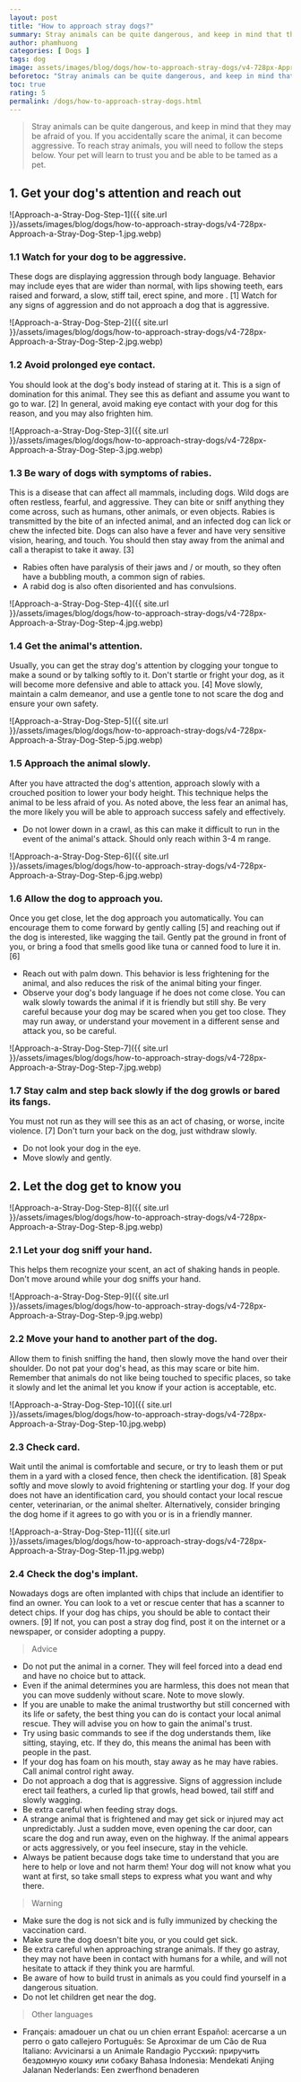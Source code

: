 ```yaml
---
layout: post
title: "How to approach stray dogs?"
summary: Stray animals can be quite dangerous, and keep in mind that they may be afraid of you. If you accidentally scare the animal, it can become aggressive. To reach stray animals, you will need to follow the steps below. Your pet will learn to trust you and be able to be tamed as a pet.
author: phamhuong
categories: [ Dogs ]
tags: dog
image: assets/images/blog/dogs/how-to-approach-stray-dogs/v4-728px-Approach-a-Stray-Dog-Step-11.jpg.webp
beforetoc: "Stray animals can be quite dangerous, and keep in mind that they may be afraid of you. If you accidentally scare the animal, it can become aggressive. To reach stray animals, you will need to follow the steps below. Your pet will learn to trust you and be able to be tamed as a pet."
toc: true
rating: 5
permalink: /dogs/how-to-approach-stray-dogs.html
---
```


> Stray animals can be quite dangerous, and keep in mind that they may be afraid of you. If you accidentally scare the animal, it can become aggressive. To reach stray animals, you will need to follow the steps below. Your pet will learn to trust you and be able to be tamed as a pet.

## 1. Get your dog's attention and reach out

![Approach-a-Stray-Dog-Step-1]({{ site.url }}/assets/images/blog/dogs/how-to-approach-stray-dogs/v4-728px-Approach-a-Stray-Dog-Step-1.jpg.webp)

### 1.1 Watch for your dog to be aggressive. 

These dogs are displaying aggression through body language. Behavior may include eyes that are wider than normal, with lips showing teeth, ears raised and forward, a slow, stiff tail, erect spine, and more . [1] Watch for any signs of aggression and do not approach a dog that is aggressive.

![Approach-a-Stray-Dog-Step-2]({{ site.url }}/assets/images/blog/dogs/how-to-approach-stray-dogs/v4-728px-Approach-a-Stray-Dog-Step-2.jpg.webp)

### 1.2 Avoid prolonged eye contact. 

You should look at the dog's body instead of staring at it. This is a sign of domination for this animal. They see this as defiant and assume you want to go to war. [2] In general, avoid making eye contact with your dog for this reason, and you may also frighten him.

![Approach-a-Stray-Dog-Step-3]({{ site.url }}/assets/images/blog/dogs/how-to-approach-stray-dogs/v4-728px-Approach-a-Stray-Dog-Step-3.jpg.webp)

### 1.3 Be wary of dogs with symptoms of rabies. 

This is a disease that can affect all mammals, including dogs. Wild dogs are often restless, fearful, and aggressive. They can bite or sniff anything they come across, such as humans, other animals, or even objects. Rabies is transmitted by the bite of an infected animal, and an infected dog can lick or chew the infected bite. Dogs can also have a fever and have very sensitive vision, hearing, and touch. You should then stay away from the animal and call a therapist to take it away. [3]
- Rabies often have paralysis of their jaws and / or mouth, so they often have a bubbling mouth, a common sign of rabies.
- A rabid dog is also often disoriented and has convulsions.

![Approach-a-Stray-Dog-Step-4]({{ site.url }}/assets/images/blog/dogs/how-to-approach-stray-dogs/v4-728px-Approach-a-Stray-Dog-Step-4.jpg.webp)

### 1.4 Get the animal's attention. 

Usually, you can get the stray dog's attention by clogging your tongue to make a sound or by talking softly to it. Don't startle or fright your dog, as it will become more defensive and able to attack you. [4] Move slowly, maintain a calm demeanor, and use a gentle tone to not scare the dog and ensure your own safety.

![Approach-a-Stray-Dog-Step-5]({{ site.url }}/assets/images/blog/dogs/how-to-approach-stray-dogs/v4-728px-Approach-a-Stray-Dog-Step-5.jpg.webp)

### 1.5 Approach the animal slowly. 

After you have attracted the dog's attention, approach slowly with a crouched position to lower your body height. This technique helps the animal to be less afraid of you. As noted above, the less fear an animal has, the more likely you will be able to approach success safely and effectively.
- Do not lower down in a crawl, as this can make it difficult to run in the event of the animal's attack. Should only reach within 3-4 m range.

![Approach-a-Stray-Dog-Step-6]({{ site.url }}/assets/images/blog/dogs/how-to-approach-stray-dogs/v4-728px-Approach-a-Stray-Dog-Step-6.jpg.webp)

### 1.6 Allow the dog to approach you. 

Once you get close, let the dog approach you automatically. You can encourage them to come forward by gently calling [5] and reaching out if the dog is interested, like wagging the tail. Gently pat the ground in front of you, or bring a food that smells good like tuna or canned food to lure it in. [6]
- Reach out with palm down. This behavior is less frightening for the animal, and also reduces the risk of the animal biting your finger.
- Observe your dog's body language if he does not come close. You can walk slowly towards the animal if it is friendly but still shy. Be very careful because your dog may be scared when you get too close. They may run away, or understand your movement in a different sense and attack you, so be careful.

![Approach-a-Stray-Dog-Step-7]({{ site.url }}/assets/images/blog/dogs/how-to-approach-stray-dogs/v4-728px-Approach-a-Stray-Dog-Step-7.jpg.webp)

### 1.7 Stay calm and step back slowly if the dog growls or bared its fangs. 

You must not run as they will see this as an act of chasing, or worse, incite violence. [7] Don't turn your back on the dog, just withdraw slowly.
- Do not look your dog in the eye.
- Move slowly and gently.

## 2. Let the dog get to know you

![Approach-a-Stray-Dog-Step-8]({{ site.url }}/assets/images/blog/dogs/how-to-approach-stray-dogs/v4-728px-Approach-a-Stray-Dog-Step-8.jpg.webp)

### 2.1 Let your dog sniff your hand. 

This helps them recognize your scent, an act of shaking hands in people. Don't move around while your dog sniffs your hand.

![Approach-a-Stray-Dog-Step-9]({{ site.url }}/assets/images/blog/dogs/how-to-approach-stray-dogs/v4-728px-Approach-a-Stray-Dog-Step-9.jpg.webp)

### 2.2 Move your hand to another part of the dog. 

Allow them to finish sniffing the hand, then slowly move the hand over their shoulder. Do not pat your dog's head, as this may scare or bite him. Remember that animals do not like being touched to specific places, so take it slowly and let the animal let you know if your action is acceptable, etc.

![Approach-a-Stray-Dog-Step-10]({{ site.url }}/assets/images/blog/dogs/how-to-approach-stray-dogs/v4-728px-Approach-a-Stray-Dog-Step-10.jpg.webp)

### 2.3 Check card. 

Wait until the animal is comfortable and secure, or try to leash them or put them in a yard with a closed fence, then check the identification. [8] Speak softly and move slowly to avoid frightening or startling your dog. If your dog does not have an identification card, you should contact your local rescue center, veterinarian, or the animal shelter. Alternatively, consider bringing the dog home if it agrees to go with you or is in a friendly manner.

![Approach-a-Stray-Dog-Step-11]({{ site.url }}/assets/images/blog/dogs/how-to-approach-stray-dogs/v4-728px-Approach-a-Stray-Dog-Step-11.jpg.webp)

### 2.4 Check the dog's implant. 

Nowadays dogs are often implanted with chips that include an identifier to find an owner. You can look to a vet or rescue center that has a scanner to detect chips. If your dog has chips, you should be able to contact their owners. [9] If not, you can post a stray dog ​​find, post it on the internet or a newspaper, or consider adopting a puppy.

> Advice
- Do not put the animal in a corner. They will feel forced into a dead end and have no choice but to attack.
- Even if the animal determines you are harmless, this does not mean that you can move suddenly without scare. Note to move slowly.
- If you are unable to make the animal trustworthy but still concerned with its life or safety, the best thing you can do is contact your local animal rescue. They will advise you on how to gain the animal's trust.
- Try using basic commands to see if the dog understands them, like sitting, staying, etc. If they do, this means the animal has been with people in the past.
- If your dog has foam on his mouth, stay away as he may have rabies. Call animal control right away.
- Do not approach a dog that is aggressive. Signs of aggression include erect tail feathers, a curled lip that growls, head bowed, tail stiff and slowly wagging.
- Be extra careful when feeding stray dogs.
- A strange animal that is frightened and may get sick or injured may act unpredictably. Just a sudden move, even opening the car door, can scare the dog and run away, even on the highway. If the animal appears or acts aggressively, or you feel insecure, stay in the vehicle.
- Always be patient because dogs take time to understand that you are here to help or love and not harm them! Your dog will not know what you want at first, so take small steps to express what you want and why there.

> Warning
- Make sure the dog is not sick and is fully immunized by checking the vaccination card.
- Make sure the dog doesn't bite you, or you could get sick.
- Be extra careful when approaching strange animals. If they go astray, they may not have been in contact with humans for a while, and will not hesitate to attack if they think you are harmful.
- Be aware of how to build trust in animals as you could find yourself in a dangerous situation.
- Do not let children get near the dog.

> Other languages
- Français: amadouer un chat ou un chien errant Español: acercarse a un perro o gato callejero Português: Se Aproximar de um Cão de Rua Italiano: Avvicinarsi a un Animale Randagio Русский: приручить бездомную кошку или собаку Bahasa Indonesia: Mendekati Anjing Jalanan Nederlands: Een zwerfhond benaderen
